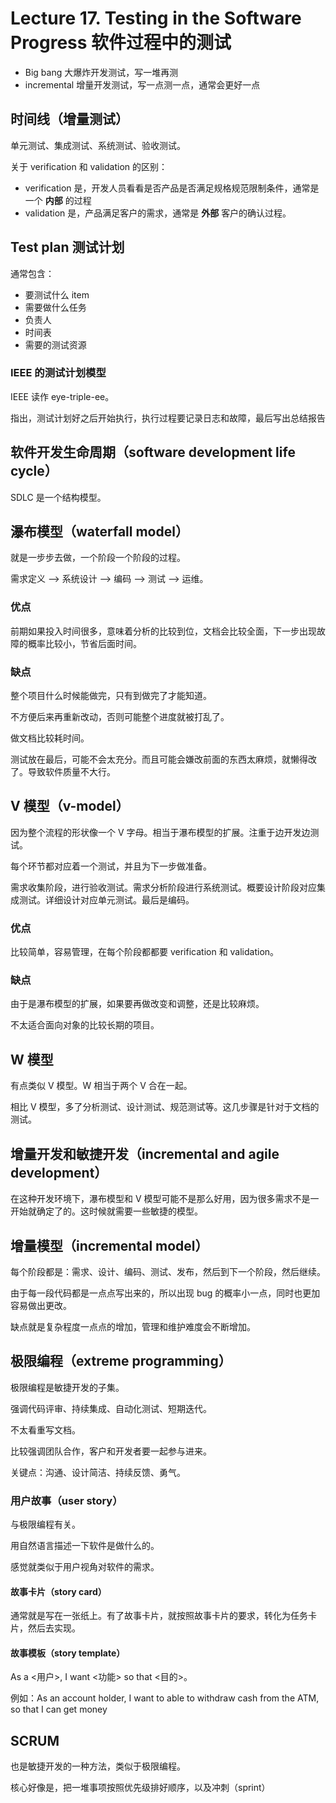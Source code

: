 
Lecture 17\. Testing in the Software Progress 软件过程中的测试
======================================================


* Big bang 大爆炸开发测试，写一堆再测
* incremental 增量开发测试，写一点测一点，通常会更好一点


时间线（增量测试）
---------


单元测试、集成测试、系统测试、验收测试。


关于 verification 和 validation 的区别：


* verification 是，开发人员看看是否产品是否满足规格规范限制条件，通常是一个 **内部** 的过程
* validation 是，产品满足客户的需求，通常是 **外部** 客户的确认过程。


Test plan 测试计划
--------------


通常包含：


* 要测试什么 item
* 需要做什么任务
* 负责人
* 时间表
* 需要的测试资源


### IEEE 的测试计划模型


IEEE 读作 eye\-triple\-ee。


指出，测试计划好之后开始执行，执行过程要记录日志和故障，最后写出总结报告


软件开发生命周期（software development life cycle）
-----------------------------------------


SDLC 是一个结构模型。


瀑布模型（waterfall model）
---------------------


就是一步步去做，一个阶段一个阶段的过程。


需求定义 \-\-\> 系统设计 \-\-\> 编码 \-\-\> 测试 \-\-\> 运维。


### 优点


前期如果投入时间很多，意味着分析的比较到位，文档会比较全面，下一步出现故障的概率比较小，节省后面时间。


### 缺点


整个项目什么时候能做完，只有到做完了才能知道。


不方便后来再重新改动，否则可能整个进度就被打乱了。


做文档比较耗时间。


测试放在最后，可能不会太充分。而且可能会嫌改前面的东西太麻烦，就懒得改了。导致软件质量不大行。


V 模型（v\-model）
--------------


因为整个流程的形状像一个 V 字母。相当于瀑布模型的扩展。注重于边开发边测试。


每个环节都对应着一个测试，并且为下一步做准备。


需求收集阶段，进行验收测试。需求分析阶段进行系统测试。概要设计阶段对应集成测试。详细设计对应单元测试。最后是编码。


### 优点


比较简单，容易管理，在每个阶段都都要 verification 和 validation。


### 缺点


由于是瀑布模型的扩展，如果要再做改变和调整，还是比较麻烦。


不太适合面向对象的比较长期的项目。


W 模型
----


有点类似 V 模型。W 相当于两个 V 合在一起。


相比 V 模型，多了分析测试、设计测试、规范测试等。这几步骤是针对于文档的测试。


增量开发和敏捷开发（incremental and agile development）
--------------------------------------------


在这种开发环境下，瀑布模型和 V 模型可能不是那么好用，因为很多需求不是一开始就确定了的。这时候就需要一些敏捷的模型。


增量模型（incremental model）
-----------------------


每个阶段都是：需求、设计、编码、测试、发布，然后到下一个阶段，然后继续。


由于每一段代码都是一点点写出来的，所以出现 bug 的概率小一点，同时也更加容易做出更改。


缺点就是复杂程度一点点的增加，管理和维护难度会不断增加。


极限编程（extreme programming）
-------------------------


极限编程是敏捷开发的子集。


强调代码评审、持续集成、自动化测试、短期迭代。


不太看重写文档。


比较强调团队合作，客户和开发者要一起参与进来。


关键点：沟通、设计简洁、持续反馈、勇气。


### 用户故事（user story）


与极限编程有关。


用自然语言描述一下软件是做什么的。


感觉就类似于用户视角对软件的需求。


#### 故事卡片（story card）


通常就是写在一张纸上。有了故事卡片，就按照故事卡片的要求，转化为任务卡片，然后去实现。


#### 故事模板（story template）


As a \<用户\>, I want \<功能\> so that \<目的\>。


例如：As an account holder, I want to able to withdraw cash from the ATM, so that I can get money


SCRUM
-----


也是敏捷开发的一种方法，类似于极限编程。


核心好像是，把一堆事项按照优先级排好顺序，以及冲刺（sprint）


